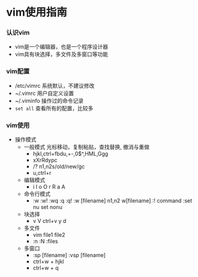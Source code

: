 # vim使用指南

### 认识vim
- vim是一个编辑器，也是一个程序设计器
- vim具有块选择，多文件及多窗口等功能

### vim配置
- /etc/vimrc  系统默认，不建议修改
- ~/.vimrc  用户自定义设置
- ~/.viminfo  操作过的命令记录
- `set all` 查看所有的配置，比较多

### vim使用
- 操作模式
  - 一般模式 光标移动，复制粘贴，查找替换, 撤消与重做
    - hjkl,ctrl+fbdu,+-,0$^,HML,Ggg
    - xXrRdypc
    - /? n1,n2s/old/new/gc 
    - u,ctrl+r 
  - 编辑模式
    - i I o O r R a A
  - 命令行模式
    - :w :w! :wq :q :q! :w [filename] n1,n2 w[filename] :! command :set nu set nonu
  - 块选择
    - v V ctrl+v y d
  - 多文件
    - vim file1 file2
    - :n :N :files
  - 多窗口
    - :sp [filename] :vsp [filename]
    - ctrl+w + hjkl
    - ctrl+w + q
